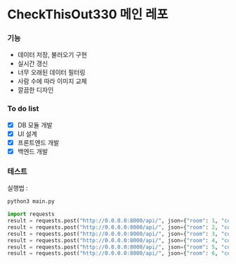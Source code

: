 # CheckThisOut330 메인 레포

### 기능

* 데이터 저장, 불러오기 구현
* 실시간 갱신
* 너무 오래된 데이터 필터링
* 사람 수에 따라 이미지 교체
* 깔끔한 디자인

### To do list

* [x] DB 모듈 개발
* [x] UI 설계
* [x] 프론트엔드 개발
* [x] 백엔드 개발

### 테스트
실행법 :
```bash
python3 main.py
```
```py
import requests
result = requests.post("http://0.0.0.0:8000/api/", json={"room": 1, "count": 0})
result = requests.post("http://0.0.0.0:8000/api/", json={"room": 2, "count": 1})
result = requests.post("http://0.0.0.0:8000/api/", json={"room": 3, "count": 2})
result = requests.post("http://0.0.0.0:8000/api/", json={"room": 4, "count": 3})
result = requests.post("http://0.0.0.0:8000/api/", json={"room": 5, "count": 4})
result = requests.post("http://0.0.0.0:8000/api/", json={"room": 6, "count": 5})
```
